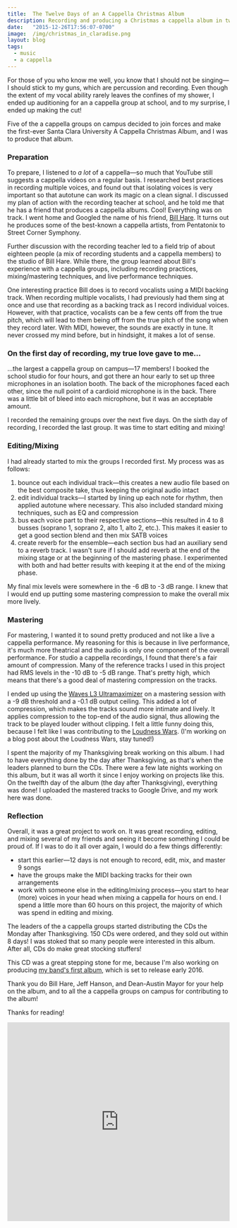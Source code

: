 ```yaml
---
title:  The Twelve Days of an A Cappella Christmas Album
description: Recording and producing a Christmas a cappella album in two weeks
date:   "2015-12-26T17:56:07-0700"
image:  /img/christmas_in_claradise.png
layout: blog
tags:
  - music
  - a cappella
---
```

For those of you who know me well, you know that I should not be singing&mdash;I should stick to my guns, which are percussion and recording. Even though the extent of my vocal ability rarely leaves the confines of my shower, I ended up auditioning for an a cappella group at school, and to my surprise, I ended up making the cut!

Five of the a cappella groups on campus decided to join forces and make the first-ever Santa Clara University A Cappella Christmas Album, and I was to produce that album.

### Preparation
To prepare, I listened to *a lot* of a cappella&mdash;so much that YouTube still suggests a cappella videos on a regular basis. I researched best practices in recording multiple voices, and found out that isolating voices is very important so that autotune can work its magic on a clean signal. I discussed my plan of action with the recording teacher at school, and he told me that he has a friend that produces a cappella albums. Cool! Everything was on track. I went home and Googled the name of his friend, [Bill Hare](http://billhareacappella.com). It turns out he produces some of the best-known a cappella artists, from Pentatonix to Street Corner Symphony.

Further discussion with the recording teacher led to a field trip of about eighteen people (a mix of recording students and a cappella members) to the studio of Bill Hare. While there, the group learned about Bill's experience with a cappella groups, including recording practices, mixing/mastering techniques, and live performance techniques.

One interesting practice Bill does is to record vocalists using a MIDI backing track. When recording multiple vocalists, I had previously had them sing at once and use that recording as a backing track as I record individual voices. However, with that practice, vocalists can be a few cents off from the true pitch, which will lead to them being off from the true pitch of the song when they record later. With MIDI, however, the sounds are exactly in tune. It never crossed my mind before, but in hindsight, it makes a lot of sense.

### On the first day of recording, my true love gave to me...
...the largest a cappella group on campus&mdash;17 members! I booked the school studio for four hours, and got there an hour early to set up three microphones in an isolation booth. The back of the microphones faced each other, since the null point of a cardioid microphone is in the back. There was a little bit of bleed into each microphone, but it was an acceptable amount.

I recorded the remaining groups over the next five days. On the sixth day of recording, I recorded the last group. It was time to start editing and mixing!

### Editing/Mixing
I had already started to mix the groups I recorded first. My process was as follows:

1. bounce out each individual track&mdash;this creates a new audio file based on the best composite take, thus keeping the original audio intact
2. edit individual tracks&mdash;I started by lining up each note for rhythm, then applied autotune where necessary. This also included standard mixing techniques, such as EQ and compression
3. bus each voice part to their respective sections&mdash;this resulted in 4 to 8 busses (soprano 1, soprano 2, alto 1, alto 2, etc.). This makes it easier to get a good section blend and then mix SATB voices
4. create reverb for the ensemble&mdash;each section bus had an auxiliary send to a reverb track. I wasn't sure if I should add reverb at the end of the mixing stage or at the beginning of the mastering phase. I experimented with both and had better results with keeping it at the end of the mixing phase.

My final mix levels were somewhere in the -6 dB to -3 dB range. I knew that I would end up putting some mastering compression to make the overall mix more lively.

### Mastering
For mastering, I wanted it to sound pretty produced and not like a live a cappella performance. My reasoning for this is because in live performance, it's much more theatrical and the audio is only one component of the overall performance. For studio a cappella recordings, I found that there's a fair amount of compression. Many of the reference tracks I used in this project had RMS levels in the -10 dB to -5 dB range. That's pretty high, which means that there's a good deal of mastering compression on the tracks.

I ended up using the [Waves L3 Ultramaximizer](http://www.waves.com/plugins/l3-ultramaximizer) on a mastering session with a -9 dB threshold and a -0.1 dB output ceiling. This added a lot of compression, which makes the tracks sound more intimate and lively. It applies compression to the top-end of the audio signal, thus allowing the track to be played louder without clipping. I felt a little funny doing this, because I felt like I was contributing to the [Loudness Wars](http://dynamicrangeday.co.uk/about/). (I'm working on a blog post about the Loudness Wars, stay tuned!)

I spent the majority of my Thanksgiving break working on this album. I had to have everything done by the day after Thanksgiving, as that's when the leaders planned to burn the CDs. There were a few late nights working on this album, but it was all worth it since I enjoy working on projects like this. On the twelfth day of the album (the day after Thanksgiving), everything was done! I uploaded the mastered tracks to Google Drive, and my work here was done.

### Reflection
Overall, it was a great project to work on. It was great recording, editing, and mixing several of my friends and seeing it become something I could be proud of. If I was to do it all over again, I would do a few things differently:

* start this earlier&mdash;12 days is not enough to record, edit, mix, and master 9 songs
* have the groups make the MIDI backing tracks for their own arrangements
* work with someone else in the editing/mixing process&mdash;you start to hear (more) voices in your head when mixing a cappella for hours on end. I spend a little more than 60 hours on this project, the majority of which was spend in editing and mixing.

The leaders of the a cappella groups started distributing the CDs the Monday after Thanksgiving. 150 CDs were ordered, and they sold out within 8 days! I was stoked that so many people were interested in this album. After all, CDs do make great stocking stuffers!

This CD was a great stepping stone for me, because I'm also working on producing [my band's first album](http://facebook.com/JaggedLightBand), which is set to release early 2016.

Thank you do Bill Hare, Jeff Hanson, and Dean-Austin Mayor for your help on the album, and to all the a cappella groups on campus for contributing to the album!

Thanks for reading!

<div className="col-lg-8 col-lg-offset-2 col-md-8 col-md-offset-2">
  <iframe width="100%" height="450" scrolling="no" frameBorder="no" src="https://w.soundcloud.com/player/?url=https%3A//api.soundcloud.com/tracks/239762077&amp;auto_play=false&amp;hide_related=false&amp;show_comments=true&amp;show_user=true&amp;show_reposts=false&amp;visual=true"></iframe>
</div>

